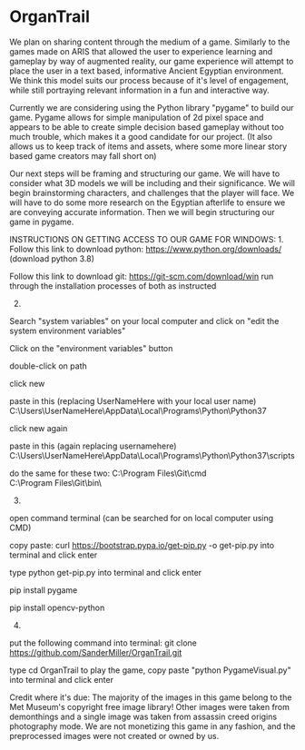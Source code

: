 # OrganTrail

We plan on sharing content through the medium of a game. Similarly to the games made on ARIS that allowed the user to experience learning and gameplay by way of augmented reality, our game experience will attempt to place the user in a text based, informative Ancient Egyptian environment. We think this model suits our process because of it's level of engagement, while still portraying relevant information in a fun and interactive way.

Currently we are considering using the Python library "pygame" to build our game. Pygame allows for simple manipulation of 2d pixel space and appears to be able to create simple decision based gameplay without too much trouble, which makes it a good candidate for our project. (It also allows us to keep track of items and assets, where some more linear story based game creators may fall short on)

Our next steps will be framing and structuring our game. We will have to consider what 3D models we will be including and their significance. We will begin brainstorming characters, and challenges that the player will face. We will have to do some more research on the Egyptian afterlife to ensure we are conveying accurate information. Then we will begin structuring our game in pygame.


INSTRUCTIONS ON GETTING ACCESS TO OUR GAME FOR WINDOWS:
1. 
Follow this link to download python: https://www.python.org/downloads/ (download python 3.8)

Follow this link to download git: https://git-scm.com/download/win
run through the installation processes of both as instructed

2. 
Search "system variables" on your local computer and click on "edit the system environment variables"

Click on the "environment variables" button

double-click on path

click new

paste in this (replacing UserNameHere with your local user name) C:\Users\UserNameHere\AppData\Local\Programs\Python\Python37

click new again

paste in this (again replacing usernamehere) C:\Users\UserNameHere\AppData\Local\Programs\Python\Python37\scripts

do the same for these two:
C:\Program Files\Git\cmd\
C:\Program Files\Git\bin\


3. 
open command terminal (can be searched for on local computer using CMD)

copy paste:      curl https://bootstrap.pypa.io/get-pip.py -o get-pip.py             into terminal and click enter

type python get-pip.py into terminal and click enter

pip install pygame

pip install opencv-python

4.
put the following command into terminal: git clone https://github.com/SanderMiller/OrganTrail.git

type cd OrganTrail
to play the game, copy paste "python PygameVisual.py" into terminal and click enter


Credit where it's due:
The majority of the images in this game belong to the Met Museum's copyright free image library! Other images were taken from demonthings and a single image was taken from assassin creed origins photography mode. We are not monetizing this game in any fashion, and the preprocessed images were not created or owned by us.
